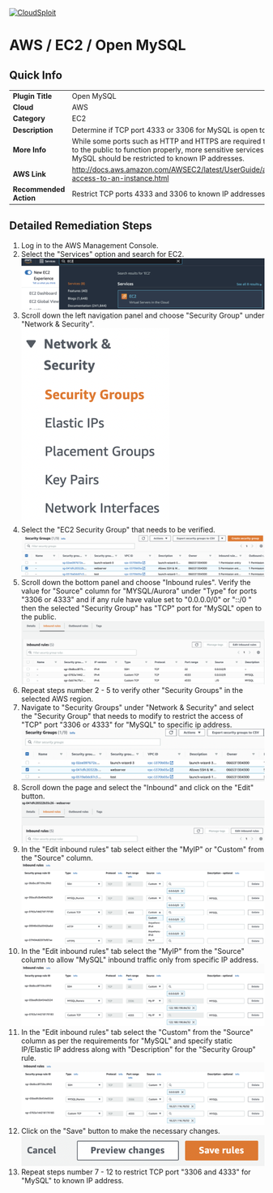 [![CloudSploit](https://cloudsploit.com/img/logo-new-big-text-100.png "CloudSploit")](https://cloudsploit.com)

# AWS / EC2 / Open MySQL

## Quick Info

| | |
|-|-|
| **Plugin Title** | Open MySQL |
| **Cloud** | AWS |
| **Category** | EC2 |
| **Description** | Determine if TCP port 4333 or 3306 for MySQL is open to the public |
| **More Info** | While some ports such as HTTP and HTTPS are required to be open to the public to function properly, more sensitive services such as MySQL should be restricted to known IP addresses. |
| **AWS Link** | http://docs.aws.amazon.com/AWSEC2/latest/UserGuide/authorizing-access-to-an-instance.html |
| **Recommended Action** | Restrict TCP ports 4333 and 3306 to known IP addresses |

## Detailed Remediation Steps
1. Log in to the AWS Management Console.
2. Select the "Services" option and search for EC2. </br> <img src="/resources/aws/ec2/open-mysql/step2.png"/>
3. Scroll down the left navigation panel and choose "Security Group" under "Network & Security".</br> <img src="/resources/aws/ec2/open-mysql/step3.png"/>
4. Select the "EC2 Security Group" that needs to be verified. </br> <img src="/resources/aws/ec2/open-mysql/step4.png"/>
5. Scroll down the bottom panel and choose "Inbound rules". Verify the value for "Source" column for "MYSQL/Aurora" under "Type" for ports "3306 or 4333" and if any rule have value set to "0.0.0.0/0" or "::/0 " then the selected "Security Group" has "TCP" port for "MySQL" open to the public.</br> <img src="/resources/aws/ec2/open-mysql/step5.png"/>
6. Repeat steps number 2 - 5 to verify other "Security Groups" in the selected AWS region.</br> 
7. Navigate to "Security Groups" under "Network & Security" and select the "Security Group" that needs to modify to restrict the access of "TCP" port "3306 or 4333" for "MySQL"  to specific ip address. </br> <img src="/resources/aws/ec2/open-mysql/step7.png"/>
8. Scroll down the page and select the "Inbound" and click on the "Edit" button. </br> <img src="/resources/aws/ec2/open-mysql/step8.png"/>
9. In the "Edit inbound rules" tab select either the "MyIP" or "Custom" from the "Source" column.</br> <img src="/resources/aws/ec2/open-mysql/step9.png"/>
10. In the "Edit inbound rules" tab select the "MyIP" from the "Source" column to allow "MySQL" inbound traffic only from specific IP address.</br> <img src="/resources/aws/ec2/open-mysql/step10.png"/>
11. In the "Edit inbound rules" tab select the "Custom" from the "Source" column as per the requirements for "MySQL" and specify static IP/Elastic IP address along with "Description" for the "Security Group" rule. </br> <img src="/resources/aws/ec2/open-mysql/step11.png"/>
12. Click on the "Save" button to make the necessary changes. </br> <img src="/resources/aws/ec2/open-mysql/step12.png"/>
13. Repeat steps number 7 - 12 to restrict TCP port "3306 and 4333" for "MySQL" to known IP address.</br>

